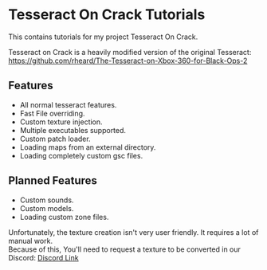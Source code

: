 # Tesseract On Crack Tutorials
This contains tutorials for my project Tesseract On Crack.

Tesseract on Crack is a heavily modified version of the original Tesseract: \
https://github.com/rheard/The-Tesseract-on-Xbox-360-for-Black-Ops-2

## Features

- All normal tesseract features.
- Fast File overriding.
- Custom texture injection.
- Multiple executables supported.
- Custom patch loader.
- Loading maps from an external directory.
- Loading completely custom gsc files.

## Planned Features
- Custom sounds.
- Custom models.
- Loading custom zone files.

Unfortunately, the texture creation isn't very user friendly. 
It requires a lot of manual work. \
Because of this, You'll need to request a texture to be converted in our Discord: [Discord Link](https://discord.gg/2HwBq3Aqdq)

